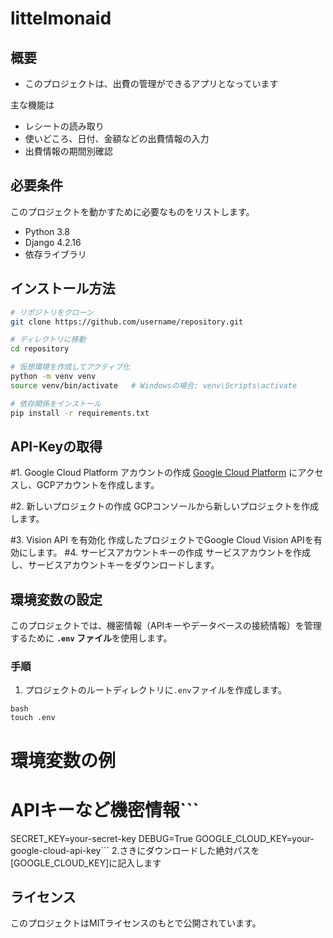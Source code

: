 # littelmonaid


## 概要
- このプロジェクトは、出費の管理ができるアプリとなっています

主な機能は
  - レシートの読み取り
  - 使いどころ、日付、金額などの出費情報の入力
  - 出費情報の期間別確認


## 必要条件

このプロジェクトを動かすために必要なものをリストします。

- Python 3.8
- Django 4.2.16
- 依存ライブラリ

## インストール方法


```bash
# リポジトリをクローン
git clone https://github.com/username/repository.git

# ディレクトリに移動
cd repository

# 仮想環境を作成してアクティブ化
python -m venv venv
source venv/bin/activate   # Windowsの場合: venv\Scripts\activate

# 依存関係をインストール
pip install -r requirements.txt
```
## API-Keyの取得

#1. Google Cloud Platform アカウントの作成
[Google Cloud Platform](https://cloud.google.com/?hl=ja) にアクセスし、GCPアカウントを作成します。

#2. 新しいプロジェクトの作成
GCPコンソールから新しいプロジェクトを作成します。

#3. Vision API を有効化
作成したプロジェクトでGoogle Cloud Vision APIを有効にします。
#4. サービスアカウントキーの作成
サービスアカウントを作成し、サービスアカウントキーをダウンロードします。

## 環境変数の設定

このプロジェクトでは、機密情報（APIキーやデータベースの接続情報）を管理するために **`.env` ファイル**を使用します。

### **手順**

1. プロジェクトのルートディレクトリに`.env`ファイルを作成します。
```
bash
touch .env
```
# 環境変数の例
# APIキーなど機密情報```
SECRET_KEY=your-secret-key
DEBUG=True
GOOGLE_CLOUD_KEY=your-google-cloud-api-key```
2.さきにダウンロードした絶対パスを[GOOGLE_CLOUD_KEY]に記入します

## ライセンス

このプロジェクトはMITライセンスのもとで公開されています。
